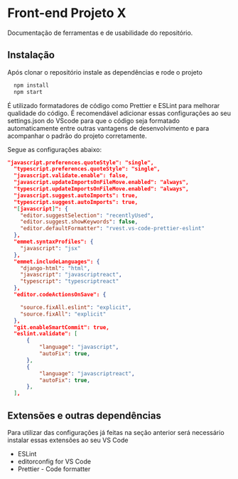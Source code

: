 # Front-end Projeto X

Documentação de ferramentas e de usabilidade do repositório.

## Instalação
Após clonar o repositório instale as dependências e rode o projeto
```bash
  npm install
  npm start
```
É utilizado formatadores de código como Prettier e ESLint para melhorar qualidade do código. É recomendável adicionar essas configurações ao seu settings.json do VScode para que o código seja formatado automaticamente entre outras vantagens de desenvolvimento e para acompanhar o padrão do projeto corretamente.

Segue as configurações abaixo:
```json
"javascript.preferences.quoteStyle": "single",
  "typescript.preferences.quoteStyle": "single",
  "javascript.validate.enable": false,
  "javascript.updateImportsOnFileMove.enabled": "always",
  "typescript.updateImportsOnFileMove.enabled": "always",
  "javascript.suggest.autoImports": true,
  "typescript.suggest.autoImports": true,
  "[javascript]": {
    "editor.suggestSelection": "recentlyUsed",
    "editor.suggest.showKeywords": false,
    "editor.defaultFormatter": "rvest.vs-code-prettier-eslint"
  },
  "emmet.syntaxProfiles": {
    "javascript": "jsx"
  },
  "emmet.includeLanguages": {
    "django-html": "html",
    "javascript": "javascriptreact",
    "typescript": "typescriptreact"
  },
  "editor.codeActionsOnSave": {

    "source.fixAll.eslint": "explicit",
    "source.fixAll": "explicit"
  },
  "git.enableSmartCommit": true,
  "eslint.validate": [
      {
          "language": "javascript",
          "autoFix": true,
      },
      {
          "language": "javascriptreact",
          "autoFix": true,
      },
  ],
```

## Extensões e outras dependências
Para utilizar das configurações já feitas na seção anterior será necessário instalar essas extensões ao seu VS Code

* ESLint
* editorconfig for VS Code
* Prettier - Code formatter
